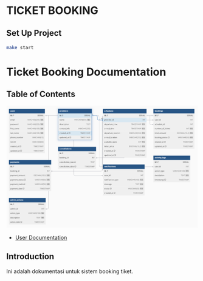 # TICKET BOOKING

## Set Up Project

```bash
make start
```

# Ticket Booking Documentation

## Table of Contents

![User API Diagram](https://raw.githubusercontent.com/Junx27/ticket-booking/2-readme/doc/assets/erd.png)

- [User Documentation](doc/user_doc.md)

## Introduction

Ini adalah dokumentasi untuk sistem booking tiket.
